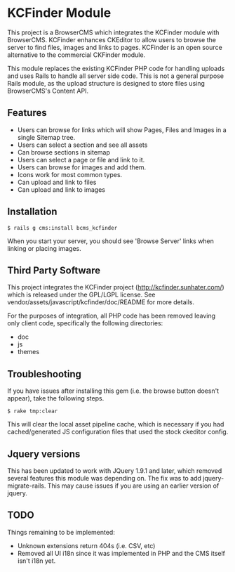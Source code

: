 # KCFinder Module

This project is a BrowserCMS which integrates the KCFinder module with BrowserCMS. KCFinder enhances CKEditor to allow users to browse the server to find files, images and links to pages. KCFinder is an open source alternative to the commercial CKFinder module.

This module replaces the existing KCFinder PHP code for handling uploads and uses Rails to handle all server side code. This is not a general purpose Rails module, as the upload structure is designed to store files using BrowserCMS's Content API.


## Features

* Users can browse for links which will show Pages, Files and Images in a single Sitemap tree.
* Users can select a section and see all assets
* Can browse sections in sitemap
* Users can select a page or file and link to it.
* Users can browse for images and add them.
* Icons work for most common types.
* Can upload and link to files
* Can upload and link to images

## Installation

```
$ rails g cms:install bcms_kcfinder
```

When you start your server, you should see 'Browse Server' links when linking or placing images.

## Third Party Software

This project integrates the KCFinder project (http://kcfinder.sunhater.com/) which is released under the GPL/LGPL license. See vendor/assets/javascript/kcfinder/doc/README for more details.

For the purposes of integration, all PHP code has been removed leaving only client code, specifically the following directories:

* doc
* js
* themes

## Troubleshooting

If you have issues after installing this gem (i.e. the browse button doesn't appear), take the following steps.

```
$ rake tmp:clear
```

This will clear the local asset pipeline cache, which is necessary if you had cached/generated JS configuration files that used the stock ckeditor config.

## Jquery versions

This has been updated to work with JQuery 1.9.1 and later, which removed several features this module was depending on. The fix was to add jquery-migrate-rails. This may cause issues if you are using an earlier version of jquery.

## TODO

Things remaining to be implemented:

* Unknown extensions return 404s (i.e. CSV, etc)
* Removed all UI i18n since it was implemented in PHP and the CMS itself isn't i18n yet.


